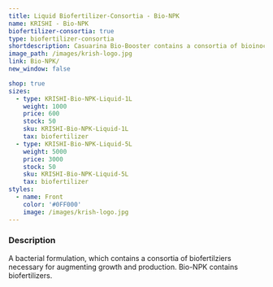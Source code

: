 ```yaml
---
title: Liquid Biofertilizer-Consortia - Bio-NPK
name: KRISHI - Bio-NPK
biofertilizer-consortia: true
type: biofertilizer-consortia
shortdescription: Casuarina Bio-Booster contains a consortia of bioinoculants
image_path: /images/krish-logo.jpg
link: Bio-NPK/
new_window: false

shop: true
sizes:
  - type: KRISHI-Bio-NPK-Liquid-1L
    weight: 1000
    price: 600
    stock: 50
    sku: KRISHI-Bio-NPK-Liquid-1L
    tax: biofertilizer
  - type: KRISHI-Bio-NPK-Liquid-5L
    weight: 5000
    price: 3000
    stock: 50
    sku: KRISHI-Bio-NPK-Liquid-5L
    tax: biofertilizer
styles:
  - name: Front
    color: '#0FF000'
    image: /images/krish-logo.jpg
---
```

### Description
A bacterial formulation, which contains a consortia of biofertilziers necessary for augmenting growth and production. Bio-NPK contains biofertilizers.